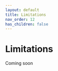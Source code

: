 ```yaml
---
layout: default
title: Limitations
nav_order: 12
has_children: false
---
```



# Limitations

Coming soon